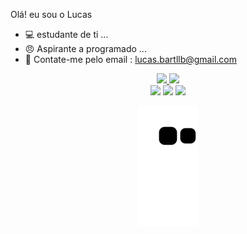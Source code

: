 Olá! eu sou o Lucas 

- 💻 estudante de ti ...
- 😠 Aspirante a programado ...
- 📧  Contate-me pelo email : lucas.bartllb@gmail.com

<div align="center">
  <a href="https://github.com/lucasbartl">
  <img height="180em" src="https://github-readme-stats.vercel.app/api?username=lucasbartl&show_icons=false&theme=dracula&include_all_commits=true&count_private=true"/>
  <img height="180em" src="https://github-readme-stats.vercel.app/api/top-langs/?username=lucasbartl&layout=compact&langs_count=7&theme=dracula"/>
<div/>

<div>
  <a href="https://instagram.com/lucasb4rt7" target="_blank"><img src="https://img.shields.io/badge/-Instagram-%23E4405F?style=for-the-badge&logo=instagram&logoColor=white" target="_blank"></a>
 <a href="https://discord.gg/lucasbartl#9310" target="_blank"><img src="https://img.shields.io/badge/Discord-7289DA?style=for-the-badge&logo=discord&logoColor=white" target="_blank"></a> 
  <a href="https://www.linkedin.com/in/lucas-bartl-rodrigues-953a541a3" target="_blank"><img src="https://img.shields.io/badge/-LinkedIn-%230077B5?style=for-the-badge&logo=linkedin&logoColor=white" target="_blank"></a> 
 
  ![Mario animation](https://github.com/rafaballerini/rafaballerini/blob/output/github-contribution-grid-snake.svg)
<div/>

